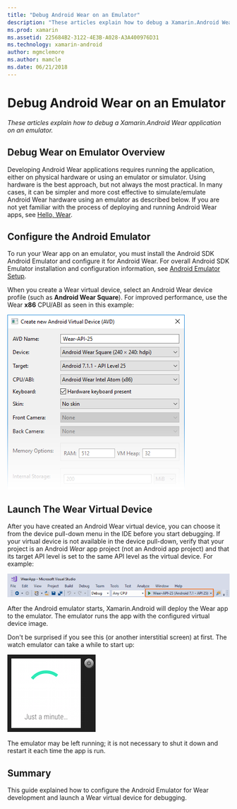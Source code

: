 ```yaml
---
title: "Debug Android Wear on an Emulator"
description: "These articles explain how to debug a Xamarin.Android Wear application on an emulator."
ms.prod: xamarin
ms.assetid: 225684B2-3122-4E3B-A028-A3A400976D31
ms.technology: xamarin-android
author: mgmclemore
ms.author: mamcle
ms.date: 06/21/2018
---
```


# Debug Android Wear on an Emulator

_These articles explain how to debug a Xamarin.Android Wear application on an emulator._

## Debug Wear on Emulator Overview

Developing Android Wear applications requires running the application,
either on physical hardware or using an emulator or simulator. Using
hardware is the best approach, but not always the most practical. In
many cases, it can be simpler and more cost effective to
simulate/emulate Android Wear hardware using an emulator as described
below. If you are not yet familiar with the process of deploying and
running Android Wear apps, see
[Hello, Wear](~/android/wear/get-started/hello-wear.md).

## Configure the Android Emulator

To run your Wear app on an emulator, you must install the Android SDK
Android Emulator and configure it for Android Wear. For overall Android
SDK Emulator installation and configuration information, see 
[Android Emulator Setup](~/android/get-started/installation/android-emulator/index.md).

When you create a Wear virtual device, select an Android Wear device
profile (such as **Android Wear Square**). For improved performance,
use the Wear **x86** CPU/ABI as seen in this example:

[![Example Wear virtual device configuration](debug-on-emulator-images/01-wear-avd-example-sml.png)](debug-on-emulator-images/01-wear-avd-example.png#lightbox)


## Launch The Wear Virtual Device 

After you have created an Android Wear virtual device, you can choose
it from the device pull-down menu in the IDE before you start
debugging. If your virtual device is not available in the device
pull-down, verify that your project is an Android *Wear* app project
(not an Android app project) and that its target API level is set to
the same API level as the virtual device. For example:

[![Choosing a Wear AVD in Visual Studio device menu](debug-on-emulator-images/vs/choose-wear-sim.png)](debug-on-emulator-images/vs/choose-wear-sim.png#lightbox)

After the Android emulator starts, Xamarin.Android will deploy the Wear
app to the emulator. The emulator runs the app with the configured
virtual device image.

Don't be surprised if you see this (or another interstitial screen) at 
first. The watch emulator can take a while to start up: 

![Watch emulator displays Just a minute ...](debug-on-emulator-images/please-wait.png)

The emulator may be left running; it is not necessary to shut it down
and restart it each time the app is run.

 
## Summary
 
This guide explained how to configure the Android Emulator for Wear
development and launch a Wear virtual device for debugging.
